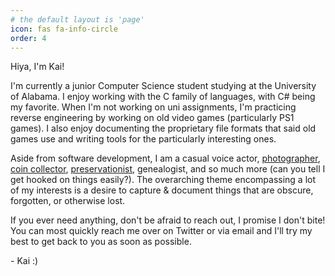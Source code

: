 ```yaml
---
# the default layout is 'page'
icon: fas fa-info-circle
order: 4
---
```


Hiya, I'm Kai!

I'm currently a junior Computer Science student studying at the University of Alabama. I enjoy working with the C family of languages, with C# being my favorite. When I'm not working on uni assignments, I'm practicing reverse engineering by working on old video games (particularly PS1 games). I also enjoy documenting the proprietary file formats that said old games use and writing tools for the particularly interesting ones.

Aside from software development, I am a casual voice actor, [photographer](https://www.instagram.com/resistivkai/), [coin collector](https://en.numista.com/echanges/profil.php?id=295539), [preservationist](https://archive.org/details/@resistiv), genealogist, and so much more (can you tell I get hooked on things easily?). The overarching theme encompassing a lot of my interests is a desire to capture & document things that are obscure, forgotten, or otherwise lost.

If you ever need anything, don't be afraid to reach out, I promise I don't bite! You can most quickly reach me over on Twitter or via email and I'll try my best to get back to you as soon as possible.

\- Kai :)
